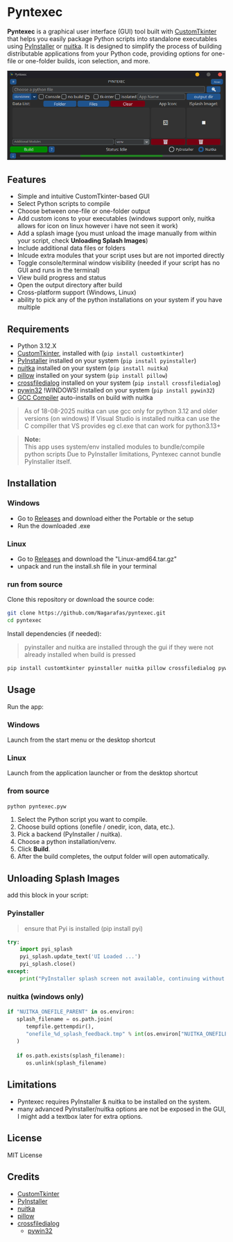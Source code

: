 # Pyntexec

**Pyntexec** is a graphical user interface (GUI) tool built with [CustomTkinter](https://customtkinter.tomschimansky.com/) that helps you easily package Python scripts into standalone executables using [PyInstaller](https://pyinstaller.org/) or [nuitka](https://nuitka.net). It is designed to simplify the process of building distributable applications from your Python code, providing options for one-file or one-folder builds, icon selection, and more.

![Screenshot-of-app](assets/Pyntexec_Preview.png)

## Features

- Simple and intuitive CustomTkinter-based GUI
- Select Python scripts to compile
- Choose between one-file or one-folder output
- Add custom icons to your executables (windows support only, nuitka allows for icon on linux however i have not seen it work)
- Add a splash image (you must unload the image manually from within your script, check **Unloading Splash Images**)
- Include additional data files or folders
- Inlcude extra modules that your script uses but are not imported directly
- Toggle console/terminal window visibility (needed if your script has no GUI and runs in the terminal)
- View build progress and status
- Open the output directory after build
- Cross-platform support (Windows, Linux)
- ability to pick any of the python installations on your system if you have multiple

## Requirements

- Python 3.12.X
- [CustomTkinter](https://customtkinter.tomschimansky.com/), installed with (`pip install customtkinter`)
- [PyInstaller](https://pyinstaller.org/) installed on your system (`pip install pyinstaller`)
- [nuitka](https://nuitka.net) installed on your system (`pip install nuitka`)
- [pillow](https://pillow.readthedocs.io/en/stable/) installed on your system (`pip install pillow`)
- [crossfiledialog](https://github.com/maikelwever/crossfiledialog) installed on your system (`pip install crossfiledialog`)
- [pywin32](https://github.com/mhammond/pywin32) !WINDOWS! installed on your system (`pip install pywin32`)
- [GCC Compiler](https://gcc.gnu.org/install/) auto-installs on build with nuitka
> As of 18-08-2025 nuitka can use gcc only for python 3.12 and older versions (on windows)
> If Visual Studio is installed nuitka can use the C compiller that VS provides eg cl.exe that can work for python3.13+

> **Note:**  
> This app uses system/env installed modules to bundle/compile python scripts
> Due to PyInstaller limitations, Pyntexec cannot bundle PyInstaller itself.

## Installation
### Windows
- Go to [Releases](https://github.com/Nagarafas/pyntexec/releases) and download either the Portable or the setup
- Run the downloaded .exe

### Linux
- Go to [Releases](https://github.com/Nagarafas/pyntexec/releases) and download the "Linux-amd64.tar.gz"
- unpack and run the install.sh file in your terminal

### run from source
Clone this repository or download the source code:

```sh
git clone https://github.com/Nagarafas/pyntexec.git
cd pyntexec
```

Install dependencies (if needed):
>pyinstaller and nuitka are installed through the gui if they were not already installed when build is pressed
```sh
pip install customtkinter pyinstaller nuitka pillow crossfiledialog pywin32
```

## Usage

Run the app:

### Windows
Launch from the start menu or the desktop shortcut

### Linux
Launch from the application launcher or from the desktop shortcut

### from source
```sh
python pyntexec.pyw
```

1. Select the Python script you want to compile.
2. Choose build options (onefile / onedir, icon, data, etc.).
3. Pick a backend (PyInstaller / nuitka).
4. Choose a python installation/venv.
4. Click **Build**.
5. After the build completes, the output folder will open automatically.

## Unloading Splash Images

add this block in your script:

### Pyinstaller
>ensure that Pyi is installed (pip install pyi)
```python
try:
    import pyi_splash
    pyi_splash.update_text('UI Loaded ...')
    pyi_splash.close()
except:
    print("PyInstaller splash screen not available, continuing without it.")
``` 
### nuitka (windows only)
```python
if "NUITKA_ONEFILE_PARENT" in os.environ:
   splash_filename = os.path.join(
      tempfile.gettempdir(),
      "onefile_%d_splash_feedback.tmp" % int(os.environ["NUITKA_ONEFILE_PARENT"]),
   )

   if os.path.exists(splash_filename):
      os.unlink(splash_filename)
```

## Limitations

- Pyntexec requires PyInstaller & nuitka to be installed on the system.
- many advanced PyInstaller/nuitka options are not be exposed in the GUI, I might add a textbox later for extra options.

## License

MIT License

## Credits

- [CustomTkinter](https://customtkinter.tomschimansky.com/)
- [PyInstaller](https://pyinstaller.org/)
- [nuitka](https://nuitka.net)
- [pillow](https://pillow.readthedocs.io/en/stable/)
- [crossfiledialog](https://github.com/maikelwever/crossfiledialog)
    - [pywin32](https://github.com/mhammond/pywin32)
